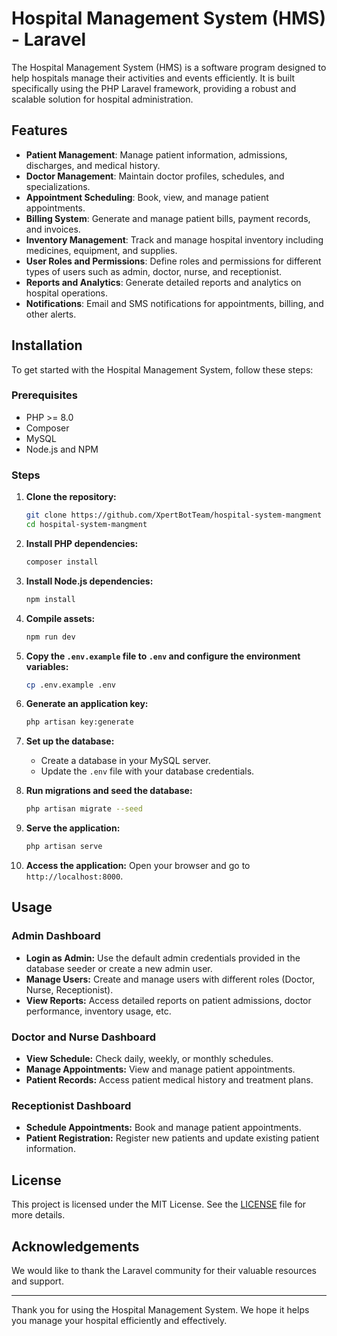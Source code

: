 # Hospital Management System (HMS) - Laravel

The Hospital Management System (HMS) is a software program designed to help hospitals manage their activities and events efficiently. It is built specifically using the PHP Laravel framework, providing a robust and scalable solution for hospital administration.

## Features

- **Patient Management**: Manage patient information, admissions, discharges, and medical history.
- **Doctor Management**: Maintain doctor profiles, schedules, and specializations.
- **Appointment Scheduling**: Book, view, and manage patient appointments.
- **Billing System**: Generate and manage patient bills, payment records, and invoices.
- **Inventory Management**: Track and manage hospital inventory including medicines, equipment, and supplies.
- **User Roles and Permissions**: Define roles and permissions for different types of users such as admin, doctor, nurse, and receptionist.
- **Reports and Analytics**: Generate detailed reports and analytics on hospital operations.
- **Notifications**: Email and SMS notifications for appointments, billing, and other alerts.

## Installation

To get started with the Hospital Management System, follow these steps:

### Prerequisites

- PHP >= 8.0
- Composer
- MySQL
- Node.js and NPM

### Steps

1. **Clone the repository:**
    ```bash
    git clone https://github.com/XpertBotTeam/hospital-system-mangment
    cd hospital-system-mangment
    ```

2. **Install PHP dependencies:**
    ```bash
    composer install
    ```

3. **Install Node.js dependencies:**
    ```bash
    npm install
    ```

4. **Compile assets:**
    ```bash
    npm run dev
    ```

5. **Copy the `.env.example` file to `.env` and configure the environment variables:**
    ```bash
    cp .env.example .env
    ```

6. **Generate an application key:**
    ```bash
    php artisan key:generate
    ```

7. **Set up the database:**
    - Create a database in your MySQL server.
    - Update the `.env` file with your database credentials.

8. **Run migrations and seed the database:**
    ```bash
    php artisan migrate --seed
    ```

9. **Serve the application:**
    ```bash
    php artisan serve
    ```

10. **Access the application:**
    Open your browser and go to `http://localhost:8000`.

## Usage

### Admin Dashboard

- **Login as Admin:** Use the default admin credentials provided in the database seeder or create a new admin user.
- **Manage Users:** Create and manage users with different roles (Doctor, Nurse, Receptionist).
- **View Reports:** Access detailed reports on patient admissions, doctor performance, inventory usage, etc.

### Doctor and Nurse Dashboard

- **View Schedule:** Check daily, weekly, or monthly schedules.
- **Manage Appointments:** View and manage patient appointments.
- **Patient Records:** Access patient medical history and treatment plans.

### Receptionist Dashboard

- **Schedule Appointments:** Book and manage patient appointments.
- **Patient Registration:** Register new patients and update existing patient information.



## License

This project is licensed under the MIT License. See the [LICENSE](LICENSE) file for more details.

## Acknowledgements

We would like to thank the Laravel community for their valuable resources and support.



---

Thank you for using the Hospital Management System. We hope it helps you manage your hospital efficiently and effectively.
